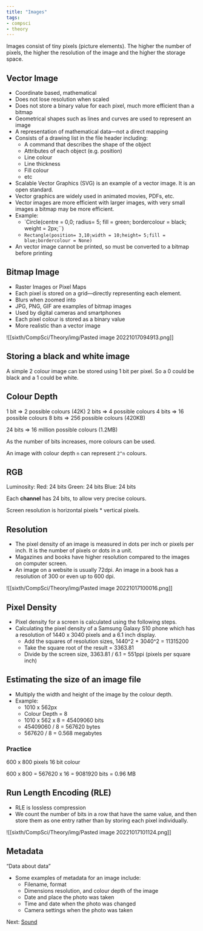 ```yaml
---
title: "Images"
tags:
- compsci
- theory
---
```


Images consist of tiny pixels (picture elements). The higher the number of pixels, the higher the resolution of the image and the higher the storage space.

## Vector Image
- Coordinate based, mathematical
- Does not lose resolution when scaled
- Does not store a binary value for each pixel, much more efficient than a bitmap
- Geometrical shapes such as lines and curves are used to represent an image
- A representation of mathematical data—not a direct mapping
- Consists of a drawing list in the file header including:
	- A command that describes the shape of the object
	- Attributes of each object (e.g. position)
	- Line colour
	- Line thickness
	- Fill colour
	- etc
- Scalable Vector Graphics (SVG) is an example of a vector image. It is an open standard.
- Vector graphics are widely used in animated movies, PDFs, etc.
- Vector images are more efficient with larger images, with very small images a bitmap may be more efficient.
- Example:
	- `Circle(centre = 0,0; radius= 5; fill = green; bordercolour = black; weight = 2px;``)
	- `Rectangle(position= 3,10;width = 10;height= 5;fill = blue;bordercolour = None)`
- An vector image cannot be printed, so must be converted to a bitmap before printing


## Bitmap Image
- Raster Images or Pixel Maps
- Each pixel is stored on a grid—directly representing each element.
- Blurs when zoomed into
- JPG, PNG, GIF are examples of bitmap images
- Used by digital cameras and smartphones
- Each pixel colour is stored as a binary value
- More realistic than a vector image


![[sixth/CompSci/Theory/img/Pasted image 20221017094913.png]]

## Storing a black and white image

A simple 2 colour image can be stored using 1 bit per pixel. So a 0 could be black and a 1 could be white.

## Colour Depth

1 bit => 2 possible colours (42K)
2 bits => 4 possible colours
4 bits => 16 possible colours
8 bits => 256 possible colours (420KB)

24 bits => 16 million possible colours (1.2MB)

As the number of bits increases, more colours can be used.

An image with colour depth `n` can represent `2^n` colours.

## RGB

Luminosity: 
Red: 24 bits
Green: 24 bits
Blue: 24 bits

Each **channel** has 24 bits, to allow very precise colours.

Screen resolution is horizontal pixels * vertical pixels.

## Resolution
- The pixel density of an image is measured in dots per inch or pixels per inch. It is the number of pixels or dots in a unit.
- Magazines and books have higher resolution compared to the images on computer screen.
- An image on a website is usually 72dpi. An image in a book has a resolution of 300 or even up to 600 dpi.

![[sixth/CompSci/Theory/img/Pasted image 20221017100016.png]]

## Pixel Density
- Pixel density for a screen is calculated using the following steps.
- Calculating the pixel density of a Samsung Galaxy S10 phone which has a resolution of 1440 x 3040 pixels and a 6.1 inch display.
	- Add the squares of resolution sizes, 1440^2 + 3040^2 = 11315200
	- Take the square root of the result = 3363.81
	- Divide by the screen size, 3363.81 / 6.1 = 551ppi (pixels per square inch)

## Estimating the size of an image file
- Multiply the width and height of the image by the colour depth.
- Example:
	- 1010 x 562px
	- Colour Depth = 8
	- 1010 x 562 x 8 = 45409060 bits
	- 45409060 / 8 = 567620 bytes
	- 567620 / 8 = 0.568 megabytes

### Practice
600 x 800 pixels
16 bit colour

 600 x 800 = 567620
 x 16 = 9081920 bits
 = 0.96 MB


## Run Length Encoding (RLE)
- RLE is lossless compression
- We count the number of bits in a row that have the same value, and then store them as one entry rather than by storing each pixel individually. 

![[sixth/CompSci/Theory/img/Pasted image 20221017101124.png]]

## Metadata
“Data about data”

- Some examples of metadata for an image include:
	- Filename, format
	- Dimensions resolution, and colour depth of the image
	- Date and place the photo was taken
	- Time and date when the photo was changed
	- Camera settings when the photo was taken

Next: [Sound](sixth/CompSci/Theory/Sound)

‎‎